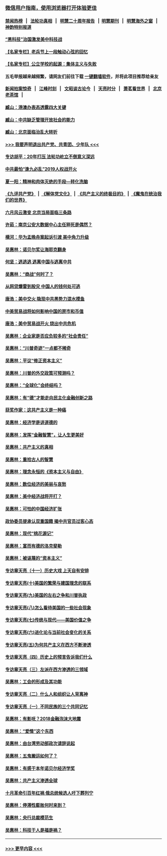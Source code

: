 ### [微信用户指南，使用浏览器打开体验更佳](https://github.com/gfw-breaker/banned-news1/blob/master/indexes/wechat-guide.md?t=0)
#### [禁闻热榜](热点新闻.md?t=0)  &nbsp;&nbsp;|&nbsp;&nbsp; [法轮功真相](https://github.com/gfw-breaker/truth/blob/master/README.md?t=0) &nbsp;&nbsp;|&nbsp;&nbsp; [明慧二十周年报告](https://github.com/gfw-breaker/mh-reports/blob/master/README.md?t=0) &nbsp;&nbsp;|&nbsp;&nbsp;[明慧期刊](https://github.com/gfw-breaker/mh-qikan) &nbsp;&nbsp;|&nbsp;&nbsp; [明慧海外之窗](https://github.com/gfw-breaker/mh-news/blob/master/README.md?t=0) &nbsp;&nbsp;|&nbsp;&nbsp; [神韵特别报道](https://github.com/gfw-breaker/mh-news/blob/master/shenyun.md?t=0)
#### [“黑科技”治国激发美中科技战](../pages/nsc423/n11638056.md?t=02061155) 
#### [【名家专栏】老兵节上一段触动心弦的回忆](../pages/nsc423/n11646016.md?t=02061155) 
#### [【名家专栏】公立学校的起源：集体主义与失败](../pages/nsc423/n11601833.md?t=02061155) 
#### 五毛举报越来越频繁，请网友们前往下载 [一键翻墙软件](https://github.com/gfw-breaker/ssr-accounts)，并将此项目推荐给亲友
#### [新闻拍案惊奇](https://github.com/gfw-breaker/banned-news1/blob/master/pages/link4.md) &nbsp;&nbsp;|&nbsp;&nbsp; [江峰时刻](https://github.com/gfw-breaker/banned-news1/blob/master/pages/link4.md) &nbsp;&nbsp;|&nbsp;&nbsp; [文昭谈古论今](https://github.com/gfw-breaker/banned-news1/blob/master/pages/link4.md) &nbsp;&nbsp;|&nbsp;&nbsp; [天亮时分](https://github.com/gfw-breaker/banned-news1/blob/master/pages/link4.md) &nbsp;&nbsp;|&nbsp;&nbsp; [萧茗看世界](https://github.com/gfw-breaker/banned-news1/blob/master/pages/link4.md) &nbsp;&nbsp;|&nbsp;&nbsp; [北京老茶馆](https://github.com/gfw-breaker/banned-news1/blob/master/pages/link4.md) &nbsp;&nbsp;|&nbsp;&nbsp; 
#### [臧山：港澳办表态透露四大关键](../pages/nsc423/n11421628.md?t=02061155) 
#### [臧山：中共缺乏管理开放社会的能力](../pages/nsc423/n11407457.md?t=02061155) 
#### [臧山：北京面临治乱大转折](../pages/nsc423/n11406895.md?t=02061155) 
#### [>>> 我要声明退出共产党、共青团、少年队 <<<](https://github.com/begood0513/goodnews/blob/master/quit/letter.md) 
#### [专访胡平：20年打压 法轮功屹立不倒意义深远](../pages/nsc423/n11398800.md?t=02061155) 
#### [中共最怕“逢九必乱”2019人权战开火](../pages/nsc423/n11385248.md?t=02061155) 
#### [夏一阳：精神和肉体灭绝的手段—转化洗脑](../pages/nsc423/n11368250.md?t=02061155) 
#### [《九评共产党》](https://github.com/begood0513/9ping.md/blob/master/README.md) &nbsp;|&nbsp; [《解体党文化》](../../../../jtdwh.md/blob/master/README.md)  &nbsp;|&nbsp; [《共产主义的终极目的》](../../../../gczydzjmd.md/blob/master/README.md) &nbsp;|&nbsp; [《魔鬼在统治我们的世界》](../../../../mgztzwmdsj.md/blob/master/README.md) 
#### [六月风云激变 北京当局面临三条路](../pages/nsc423/n11313668.md?t=02061155) 
#### [许茹：南京公安大数据中心主任猝死是偶然？](../pages/nsc423/n11064744.md?t=02061155) 
#### [横河：华为孟晚舟案起诉引渡 美中角力升级](../pages/nsc423/n11027230.md?t=02061155) 
#### [吴惠林：诺贝尔奖让海耶克翻身](../pages/nsc423/n10890049.md?t=02061155) 
#### [何坚：逃逃逃 逃离中国与逃离中共](../pages/nsc423/n10592891.md?t=02061155) 
#### [吴惠林：“商战”何时了？](../pages/nsc423/n10573558.md?t=02061155) 
#### [从网贷爆雷到股灾 中国人的钱何处可逃](../pages/nsc423/n10572800.md?t=02061155) 
#### [唐浩：美中交火 隐现中共黑势力混水摸鱼](../pages/nsc423/n10544040.md?t=02061155) 
#### [中美贸易战将如何影响中国的房市和币值](../pages/nsc423/n10543697.md?t=02061155) 
#### [唐浩：美中贸易战开火 烧出中共危机](../pages/nsc423/n10540126.md?t=02061155) 
#### [吴惠林：企业家是否应负较多的“社会责任”](../pages/nsc423/n10535022.md?t=02061155) 
#### [吴惠林：“川普奇迹”一点都不稀奇](../pages/nsc423/n10512808.md?t=02061155) 
#### [吴惠林：平议“修正资本主义”](../pages/nsc423/n10495724.md?t=02061155) 
#### [吴惠林：川普的外交政策可预测吗？](../pages/nsc423/n10462387.md?t=02061155) 
#### [吴惠林：“全球化”会终结吗？](../pages/nsc423/n10452838.md?t=02061155) 
#### [吴惠林：有“德”才能走向民主化金融创新之路](../pages/nsc423/n10432292.md?t=02061155) 
#### [获奖作家：这共产主义是一种癌](../pages/nsc423/n10431541.md?t=02061155) 
#### [吴惠林：经济学是讲道德的](../pages/nsc423/n10398014.md?t=02061155) 
#### [吴惠林：发挥“金融智慧”，让人生更美好](../pages/nsc423/n10375019.md?t=02061155) 
#### [吴惠林：共产主义的真相](../pages/nsc423/n10351394.md?t=02061155) 
#### [吴惠林：重拾古人的智慧](../pages/nsc423/n10337691.md?t=02061155) 
#### [吴惠林：理念永恒的《资本主义与自由》](../pages/nsc423/n10316274.md?t=02061155) 
#### [吴惠林：数位经济的美丽与哀愁](../pages/nsc423/n10292946.md?t=02061155) 
#### [吴惠林：美中经济战将开打？](../pages/nsc423/n10258825.md?t=02061155) 
#### [吴惠林：可怕的中国经济扩张](../pages/nsc423/n10219147.md?t=02061155) 
#### [政协委员提承认双重国籍 揭中共官员过客心态](../pages/nsc423/n10208809.md?t=02061155) 
#### [吴惠林：现代“桃花源记”](../pages/nsc423/n10185234.md?t=02061155) 
#### [吴惠林：富而有德的洛克斐勒](../pages/nsc423/n10142264.md?t=02061155) 
#### [吴惠林：被诬蔑的“资本主义”](../pages/nsc423/n10124816.md?t=02061155) 
#### [专访章天亮（十一）历史大戏 上天自有安排](../pages/nsc423/n10094905.md?t=02061155) 
#### [专访章天亮(十)美国的繁荣与建国理念的联系](../pages/nsc423/n10094899.md?t=02061155) 
#### [专访章天亮(九)美国的左右之争和川普执政](../pages/nsc423/n10094889.md?t=02061155) 
#### [专访章天亮(八)怎么看待美国的一些社会现象](../pages/nsc423/n10094857.md?t=02061155) 
#### [专访章天亮(七)传统与现代——美国价值之争](../pages/nsc423/n10093140.md?t=02061155) 
#### [专访章天亮(六)进化论与当前社会变化的关系](../pages/nsc423/n10092036.md?t=02061155) 
#### [专访章天亮(五)为何共产主义在西方不断渗透](../pages/nsc423/n10083620.md?t=02061155) 
#### [专访章天亮（四）历史上的预言告诉我们什么](../pages/nsc423/n10083606.md?t=02061155) 
#### [专访章天亮（三）左派在西方渗透的三领域](../pages/nsc423/n10081115.md?t=02061155) 
#### [吴惠林：工会的形成及其功能](../pages/nsc423/n10080633.md?t=02061155) 
#### [专访章天亮（二）什么人和组织让人背离神](../pages/nsc423/n10076637.md?t=02061155) 
#### [专访章天亮（一）不同民族的三个共同记忆](../pages/nsc423/n10074188.md?t=02061155) 
#### [吴惠林：有影呒？2018金融泡沫大地震](../pages/nsc423/n10040534.md?t=02061155) 
#### [吴惠林：“爱情”这个东西](../pages/nsc423/n10019423.md?t=02061155) 
#### [吴惠林：由台湾劳动部政次请辞说起](../pages/nsc423/n9979679.md?t=02061155) 
#### [吴惠林：五鬼搬运如何了？](../pages/nsc423/n9925338.md?t=02061155) 
#### [吴惠林：有感于本年诺贝尔经济学奖](../pages/nsc423/n9871883.md?t=02061155) 
#### [吴惠林：共产主义渗透全球](../pages/nsc423/n9812748.md?t=02061155) 
#### [十月革命引百年红祸 俄总统候选人吁下葬列宁](../pages/nsc423/n9810182.md?t=02061155) 
#### [吴惠林：停滞性膨胀何时来到？](../pages/nsc423/n9764136.md?t=02061155) 
#### [吴惠林：央行总裁模范生](../pages/nsc423/n9728134.md?t=02061155) 
#### [吴惠林：科技于人是福是祸？](../pages/nsc423/n9672982.md?t=02061155) 

----
#### [ >>> 更早内容 <<< ](../indexes/nsc423-earlier.md)
